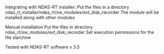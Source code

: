 Integrating with NDAS-RT installer:
Put the files in a directory ndas_rt_installer/ndas_rt/sw_modules/ext_disk_recorder
The module will be installed along with other modules

Manual installation
Put the files in directory ndas_rt/sw_modules/ext_disk_recorder
Set execution permissions for the file slarchive

Tested with NDAS-RT software v 3.5
